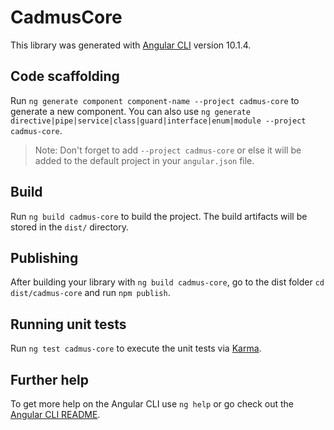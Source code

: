 # CadmusCore

This library was generated with [Angular CLI](https://github.com/angular/angular-cli) version 10.1.4.

## Code scaffolding

Run `ng generate component component-name --project cadmus-core` to generate a new component. You can also use `ng generate directive|pipe|service|class|guard|interface|enum|module --project cadmus-core`.
> Note: Don't forget to add `--project cadmus-core` or else it will be added to the default project in your `angular.json` file. 

## Build

Run `ng build cadmus-core` to build the project. The build artifacts will be stored in the `dist/` directory.

## Publishing

After building your library with `ng build cadmus-core`, go to the dist folder `cd dist/cadmus-core` and run `npm publish`.

## Running unit tests

Run `ng test cadmus-core` to execute the unit tests via [Karma](https://karma-runner.github.io).

## Further help

To get more help on the Angular CLI use `ng help` or go check out the [Angular CLI README](https://github.com/angular/angular-cli/blob/master/README.md).
